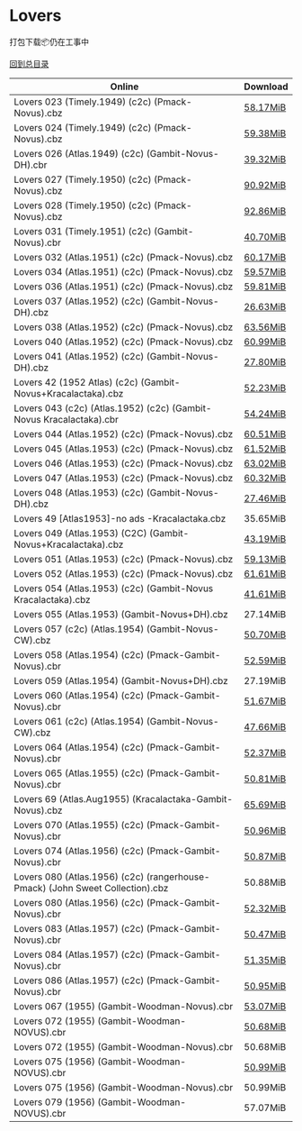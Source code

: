 # Lovers

打包下载📦仍在工事中

[回到总目录](/Catalogs.md)







Online | Download
--- | ---
Lovers 023 (Timely.1949) (c2c) (Pmack-Novus).cbz | [58.17MiB](https://pan.baidu.com/s/1Il4YySfjsJNlszw2VdXdoA#list/path=%2FNovus%20-%20Week%20of%202018%20Q1%2FNovus%20-%20Week%20of%202018-03-28%2F%E3%82%AB%E3%82%BF%E3%82%A6%E3%82%A4%E3%82%AB%E3%82%AB%E3%82%AF%E3%82%A6%E3%82%B9%E3%82%B3%E3%82%B3%E3%82%AA%E3%82%A4%E3%82%AA%E3%82%A4%E3%82%AB%E3%82%B1%E3%82%B5%E3%82%B3%E3%82%B3%E3%82%BF%E3%82%AD%E3%82%B5%E3%82%A6%E3%82%BB%E3%82%AA%E3%82%A4%E3%82%B9%E3%82%B5%E3%82%AB%E3%82%B7%E3%82%B5&parentPath=%2FNovus%20-%20Week%20of%202018%20Q1)
Lovers 024 (Timely.1949) (c2c) (Pmack-Novus).cbz | [59.38MiB](https://pan.baidu.com/s/1Il4YySfjsJNlszw2VdXdoA#list/path=%2FNovus%20-%20Week%20of%202018%20Q1%2FNovus%20-%20Week%20of%202018-03-28%2F%E3%82%A6%E3%82%A8%E3%82%B1%E3%82%AA%E3%82%AD%E3%82%A6%E3%82%AA%E3%82%A4%E3%82%AA%E3%82%AA%E3%82%AA%E3%82%AA%E3%82%B7%E3%82%A4%E3%82%AB%E3%82%BF%E3%82%A6%E3%82%B1%E3%82%A8%E3%82%A2%E3%82%A6%E3%82%B1%E3%82%BF%E3%82%B3%E3%82%B9%E3%82%A8%E3%82%B5%E3%82%B1%E3%82%A4%E3%82%B1%E3%82%A4%E3%82%BD&parentPath=%2FNovus%20-%20Week%20of%202018%20Q1)
Lovers 026 (Atlas.1949) (c2c) (Gambit-Novus-DH).cbr | [39.32MiB](https://pan.baidu.com/s/1gfxqlhT#list/path=%2FNovus%20-%20Week%20of%202016%20Q4%2FNovus%20-%20Week%20of%202016-11-16%2F%E3%82%BB%E3%82%B1%E3%82%AF%E3%82%AF%E3%82%B3%E3%82%B7%E3%82%B9%E3%82%BB%E3%82%B1%E3%82%BB%E3%82%AA%E3%82%A2%E3%82%B5%E3%82%BF%E3%82%B7%E3%82%BB%E3%82%AD%E3%82%BB%E3%82%A4%E3%82%BB%E3%82%BB%E3%82%B7%E3%82%B1%E3%82%A2%E3%82%B1%E3%82%BF%E3%82%AF%E3%82%A6%E3%82%A6%E3%82%BD%E3%82%B5%E3%82%BB&parentPath=%2FNovus%20-%20Week%20of%202016%20Q4)
Lovers 027 (Timely.1950) (c2c) (Pmack-Novus).cbz | [90.92MiB](https://pan.baidu.com/s/1Il4YySfjsJNlszw2VdXdoA#list/path=%2FNovus%20-%20Week%20of%202018%20Q1%2FNovus%20-%20Week%20of%202018-03-28%2F%E3%82%B1%E3%82%AB%E3%82%A6%E3%82%AA%E3%82%AF%E3%82%AA%E3%82%A8%E3%82%A2%E3%82%B9%E3%82%B3%E3%82%B1%E3%82%B9%E3%82%A8%E3%82%B1%E3%82%A2%E3%82%BB%E3%82%AF%E3%82%AB%E3%82%AF%E3%82%AA%E3%82%BF%E3%82%AB%E3%82%A8%E3%82%AD%E3%82%A6%E3%82%A4%E3%82%B3%E3%82%AD%E3%82%A6%E3%82%AB%E3%82%B1%E3%82%BB&parentPath=%2FNovus%20-%20Week%20of%202018%20Q1)
Lovers 028 (Timely.1950) (c2c) (Pmack-Novus).cbz | [92.86MiB](https://pan.baidu.com/s/1Il4YySfjsJNlszw2VdXdoA#list/path=%2FNovus%20-%20Week%20of%202018%20Q1%2FNovus%20-%20Week%20of%202018-03-28%2F%E3%82%A6%E3%82%AD%E3%82%AB%E3%82%A8%E3%82%B7%E3%82%A4%E3%82%A8%E3%82%B9%E3%82%B5%E3%82%B9%E3%82%A8%E3%82%B7%E3%82%B1%E3%82%AF%E3%82%AD%E3%82%A4%E3%82%B9%E3%82%B1%E3%82%A2%E3%82%A8%E3%82%A4%E3%82%A2%E3%82%AA%E3%82%B7%E3%82%A6%E3%82%A8%E3%82%AA%E3%82%BF%E3%82%BB%E3%82%BD%E3%82%BB%E3%82%B5&parentPath=%2FNovus%20-%20Week%20of%202018%20Q1)
Lovers 031 (Timely.1951) (c2c) (Gambit-Novus).cbr | [40.70MiB](https://pan.baidu.com/s/1nvCDcfv#list/path=%2FNovus%20-%20Week%20of%202016%20Q3%2FNovus%20-%20Week%20of%202016-08-10%2F%E3%82%BF%E3%82%A4%E3%82%A2%E3%82%BF%E3%82%A2%E3%82%B7%E3%82%B1%E3%82%AA%E3%82%AA%E3%82%A8%E3%82%A2%E3%82%A2%E3%82%AD%E3%82%A4%E3%82%B3%E3%82%BD%E3%82%AA%E3%82%B3%E3%82%A4%E3%82%A2%E3%82%AD%E3%82%AB%E3%82%A4%E3%82%B7%E3%82%AF%E3%82%AD%E3%82%B1%E3%82%BB%E3%82%A4%E3%82%AB%E3%82%B1%E3%82%B3&parentPath=%2FNovus%20-%20Week%20of%202016%20Q3)
Lovers 032 (Atlas.1951) (c2c) (Pmack-Novus).cbz | [60.17MiB](https://pan.baidu.com/s/1Il4YySfjsJNlszw2VdXdoA#list/path=%2FNovus%20-%20Week%20of%202018%20Q1%2FNovus%20-%20Week%20of%202018-03-28%2F%E3%82%A2%E3%82%A4%E3%82%BD%E3%82%BB%E3%82%B1%E3%82%AF%E3%82%BF%E3%82%B9%E3%82%A6%E3%82%BB%E3%82%AF%E3%82%AD%E3%82%B3%E3%82%BD%E3%82%AB%E3%82%A2%E3%82%BF%E3%82%A6%E3%82%A2%E3%82%A8%E3%82%AD%E3%82%A8%E3%82%AB%E3%82%A8%E3%82%AB%E3%82%A4%E3%82%AB%E3%82%AB%E3%82%B5%E3%82%AF%E3%82%AB%E3%82%BD&parentPath=%2FNovus%20-%20Week%20of%202018%20Q1)
Lovers 034 (Atlas.1951) (c2c) (Pmack-Novus).cbz | [59.57MiB](https://pan.baidu.com/s/1Il4YySfjsJNlszw2VdXdoA#list/path=%2FNovus%20-%20Week%20of%202018%20Q1%2FNovus%20-%20Week%20of%202018-03-28%2F%E3%82%B9%E3%82%A4%E3%82%AD%E3%82%A2%E3%82%A2%E3%82%AA%E3%82%BD%E3%82%AF%E3%82%A6%E3%82%A2%E3%82%A2%E3%82%AA%E3%82%AA%E3%82%AD%E3%82%B9%E3%82%BB%E3%82%AF%E3%82%B3%E3%82%AB%E3%82%A4%E3%82%AD%E3%82%AB%E3%82%B5%E3%82%AB%E3%82%B1%E3%82%BF%E3%82%AA%E3%82%BD%E3%82%AD%E3%82%A4%E3%82%AD%E3%82%B1&parentPath=%2FNovus%20-%20Week%20of%202018%20Q1)
Lovers 036 (Atlas.1951) (c2c) (Pmack-Novus).cbz | [59.81MiB](https://pan.baidu.com/s/1Il4YySfjsJNlszw2VdXdoA#list/path=%2FNovus%20-%20Week%20of%202018%20Q1%2FNovus%20-%20Week%20of%202018-03-28%2F%E3%82%A2%E3%82%B3%E3%82%BF%E3%82%AD%E3%82%AB%E3%82%B3%E3%82%B7%E3%82%B5%E3%82%B9%E3%82%BF%E3%82%A2%E3%82%B1%E3%82%A8%E3%82%B9%E3%82%B3%E3%82%AF%E3%82%A2%E3%82%BB%E3%82%BD%E3%82%BF%E3%82%BF%E3%82%B5%E3%82%A2%E3%82%B9%E3%82%B3%E3%82%B1%E3%82%BB%E3%82%B3%E3%82%BD%E3%82%A8%E3%82%BB%E3%82%BF&parentPath=%2FNovus%20-%20Week%20of%202018%20Q1)
Lovers 037 (Atlas.1952) (c2c) (Gambit-Novus-DH).cbz | [26.63MiB](https://pan.baidu.com/s/1gfxqlhT#list/path=%2FNovus%20-%20Week%20of%202016%20Q4%2FNovus%20-%20Week%20of%202016-11-16%2F%E3%82%A6%E3%82%B9%E3%82%BD%E3%82%AD%E3%82%AD%E3%82%A4%E3%82%B7%E3%82%A6%E3%82%B9%E3%82%A2%E3%82%BD%E3%82%AA%E3%82%BF%E3%82%AD%E3%82%BD%E3%82%AD%E3%82%B3%E3%82%B1%E3%82%B5%E3%82%BD%E3%82%B3%E3%82%A4%E3%82%BF%E3%82%BF%E3%82%B7%E3%82%B3%E3%82%AA%E3%82%AF%E3%82%B5%E3%82%B5%E3%82%B9%E3%82%B5&parentPath=%2FNovus%20-%20Week%20of%202016%20Q4)
Lovers 038 (Atlas.1952) (c2c) (Pmack-Novus).cbz | [63.56MiB](https://pan.baidu.com/s/1Il4YySfjsJNlszw2VdXdoA#list/path=%2FNovus%20-%20Week%20of%202018%20Q1%2FNovus%20-%20Week%20of%202018-03-28%2F%E3%82%BF%E3%82%A4%E3%82%A2%E3%82%A8%E3%82%BB%E3%82%AA%E3%82%B3%E3%82%A6%E3%82%B7%E3%82%BF%E3%82%B1%E3%82%BF%E3%82%AB%E3%82%BB%E3%82%A6%E3%82%AF%E3%82%A4%E3%82%BD%E3%82%BB%E3%82%AA%E3%82%B1%E3%82%B1%E3%82%B9%E3%82%BD%E3%82%A6%E3%82%BD%E3%82%A4%E3%82%A8%E3%82%AA%E3%82%B9%E3%82%BD%E3%82%A8&parentPath=%2FNovus%20-%20Week%20of%202018%20Q1)
Lovers 040 (Atlas.1952) (c2c) (Pmack-Novus).cbz | [60.99MiB](https://pan.baidu.com/s/1Il4YySfjsJNlszw2VdXdoA#list/path=%2FNovus%20-%20Week%20of%202018%20Q1%2FNovus%20-%20Week%20of%202018-03-28%2F%E3%82%B9%E3%82%A2%E3%82%BD%E3%82%B1%E3%82%B7%E3%82%B9%E3%82%B9%E3%82%AD%E3%82%AA%E3%82%B3%E3%82%A8%E3%82%A4%E3%82%AA%E3%82%AB%E3%82%A4%E3%82%BD%E3%82%BF%E3%82%AB%E3%82%B3%E3%82%B7%E3%82%BB%E3%82%B9%E3%82%AF%E3%82%B1%E3%82%AD%E3%82%AF%E3%82%BB%E3%82%B5%E3%82%BB%E3%82%BB%E3%82%A6%E3%82%AB&parentPath=%2FNovus%20-%20Week%20of%202018%20Q1)
Lovers 041 (Atlas.1952) (c2c) (Gambit-Novus-DH).cbz | [27.80MiB](https://pan.baidu.com/s/1gfxqlhT#list/path=%2FNovus%20-%20Week%20of%202016%20Q4%2FNovus%20-%20Week%20of%202016-11-16%2F%E3%82%A6%E3%82%B3%E3%82%BD%E3%82%A6%E3%82%AA%E3%82%B7%E3%82%BD%E3%82%B9%E3%82%B3%E3%82%AD%E3%82%B7%E3%82%AB%E3%82%B7%E3%82%AA%E3%82%B1%E3%82%A8%E3%82%BB%E3%82%BF%E3%82%AF%E3%82%AB%E3%82%AD%E3%82%AA%E3%82%B9%E3%82%A8%E3%82%AB%E3%82%AD%E3%82%A4%E3%82%BF%E3%82%A4%E3%82%BD%E3%82%AF%E3%82%A6&parentPath=%2FNovus%20-%20Week%20of%202016%20Q4)
Lovers 42 (1952 Atlas) (c2c) (Gambit-Novus+Kracalactaka).cbz | [52.23MiB](https://pan.baidu.com/s/1cnXbd0#list/path=%2FNovus%20-%20Week%20of%202016%20Q4%2FNovus%20-%20Week%20of%202016-12-21%2F%E3%82%B5%E3%82%A6%E3%82%A8%E3%82%A4%E3%82%AA%E3%82%AD%E3%82%A8%E3%82%B7%E3%82%B9%E3%82%AA%E3%82%B7%E3%82%A2%E3%82%A6%E3%82%BF%E3%82%AD%E3%82%B3%E3%82%B1%E3%82%BB%E3%82%A4%E3%82%AA%E3%82%BB%E3%82%B9%E3%82%A4%E3%82%BB%E3%82%BD%E3%82%B5%E3%82%A4%E3%82%B9%E3%82%BF%E3%82%AD%E3%82%A2%E3%82%BF&parentPath=%2FNovus%20-%20Week%20of%202016%20Q4)
Lovers 043 (c2c) (Atlas.1952) (c2c) (Gambit-Novus Kracalactaka).cbr | [54.24MiB](https://pan.baidu.com/s/1o8qWoau#list/path=%2FNovus%20-%20Week%20of%202016%20Q3%2FNovus%20-%20Week%20of%202016-09-14%2F%E3%82%A2%E3%82%B7%E3%82%B9%E3%82%BF%E3%82%A8%E3%82%B7%E3%82%B7%E3%82%A2%E3%82%A8%E3%82%A6%E3%82%B3%E3%82%A2%E3%82%BD%E3%82%AD%E3%82%B3%E3%82%AB%E3%82%A4%E3%82%BB%E3%82%AF%E3%82%A2%E3%82%BF%E3%82%B1%E3%82%AB%E3%82%BF%E3%82%B5%E3%82%BD%E3%82%AB%E3%82%A4%E3%82%B9%E3%82%B9%E3%82%A4%E3%82%A6&parentPath=%2FNovus%20-%20Week%20of%202016%20Q3)
Lovers 044 (Atlas.1952) (c2c) (Pmack-Novus).cbz | [60.51MiB](https://pan.baidu.com/s/1Il4YySfjsJNlszw2VdXdoA#list/path=%2FNovus%20-%20Week%20of%202018%20Q1%2FNovus%20-%20Week%20of%202018-03-28%2F%E3%82%A6%E3%82%B7%E3%82%A2%E3%82%BB%E3%82%BF%E3%82%AB%E3%82%B1%E3%82%AD%E3%82%AA%E3%82%B7%E3%82%BB%E3%82%B9%E3%82%B7%E3%82%A6%E3%82%A2%E3%82%A8%E3%82%B9%E3%82%AD%E3%82%A8%E3%82%AD%E3%82%B9%E3%82%B1%E3%82%AF%E3%82%BB%E3%82%AD%E3%82%AF%E3%82%AA%E3%82%AD%E3%82%B5%E3%82%A2%E3%82%B9%E3%82%BF&parentPath=%2FNovus%20-%20Week%20of%202018%20Q1)
Lovers 045 (Atlas.1953) (c2c) (Pmack-Novus).cbz | [61.52MiB](https://pan.baidu.com/s/1Il4YySfjsJNlszw2VdXdoA#list/path=%2FNovus%20-%20Week%20of%202018%20Q1%2FNovus%20-%20Week%20of%202018-03-28%2F%E3%82%A4%E3%82%B9%E3%82%B3%E3%82%A8%E3%82%BD%E3%82%B1%E3%82%AD%E3%82%B5%E3%82%B5%E3%82%B7%E3%82%BB%E3%82%BB%E3%82%B1%E3%82%A6%E3%82%A6%E3%82%AD%E3%82%B5%E3%82%A2%E3%82%A6%E3%82%BF%E3%82%AF%E3%82%AA%E3%82%A6%E3%82%AA%E3%82%A8%E3%82%A6%E3%82%AD%E3%82%AA%E3%82%A4%E3%82%AD%E3%82%BF%E3%82%B5&parentPath=%2FNovus%20-%20Week%20of%202018%20Q1)
Lovers 046 (Atlas.1953) (c2c) (Pmack-Novus).cbz | [63.02MiB](https://pan.baidu.com/s/1Il4YySfjsJNlszw2VdXdoA#list/path=%2FNovus%20-%20Week%20of%202018%20Q1%2FNovus%20-%20Week%20of%202018-03-28%2F%E3%82%AB%E3%82%AF%E3%82%A6%E3%82%AB%E3%82%BD%E3%82%B5%E3%82%B3%E3%82%A6%E3%82%B1%E3%82%A6%E3%82%BB%E3%82%A6%E3%82%B7%E3%82%BB%E3%82%A2%E3%82%B9%E3%82%A8%E3%82%A6%E3%82%BF%E3%82%A8%E3%82%AA%E3%82%B3%E3%82%BB%E3%82%A2%E3%82%BD%E3%82%AA%E3%82%A8%E3%82%A2%E3%82%AD%E3%82%BD%E3%82%BD%E3%82%A6&parentPath=%2FNovus%20-%20Week%20of%202018%20Q1)
Lovers 047 (Atlas.1953) (c2c) (Pmack-Novus).cbz | [60.32MiB](https://pan.baidu.com/s/1Il4YySfjsJNlszw2VdXdoA#list/path=%2FNovus%20-%20Week%20of%202018%20Q1%2FNovus%20-%20Week%20of%202018-03-28%2F%E3%82%B5%E3%82%AB%E3%82%B7%E3%82%A4%E3%82%AA%E3%82%B1%E3%82%AA%E3%82%A6%E3%82%B9%E3%82%BB%E3%82%B1%E3%82%BF%E3%82%AD%E3%82%B1%E3%82%AF%E3%82%BB%E3%82%BD%E3%82%BB%E3%82%A2%E3%82%BF%E3%82%AA%E3%82%BF%E3%82%A6%E3%82%A8%E3%82%B3%E3%82%A6%E3%82%B3%E3%82%B3%E3%82%A8%E3%82%B7%E3%82%BB%E3%82%B3&parentPath=%2FNovus%20-%20Week%20of%202018%20Q1)
Lovers 048 (Atlas.1953) (c2c) (Gambit-Novus-DH).cbz | [27.46MiB](https://pan.baidu.com/s/1gfxqlhT#list/path=%2FNovus%20-%20Week%20of%202016%20Q4%2FNovus%20-%20Week%20of%202016-11-16%2F%E3%82%AD%E3%82%B1%E3%82%A4%E3%82%A4%E3%82%B7%E3%82%BB%E3%82%B1%E3%82%AF%E3%82%B5%E3%82%BB%E3%82%B3%E3%82%A2%E3%82%B9%E3%82%B1%E3%82%B5%E3%82%AA%E3%82%A6%E3%82%A4%E3%82%AD%E3%82%B5%E3%82%A2%E3%82%A4%E3%82%BF%E3%82%A2%E3%82%A6%E3%82%A2%E3%82%AD%E3%82%BF%E3%82%A2%E3%82%A8%E3%82%AB%E3%82%B9&parentPath=%2FNovus%20-%20Week%20of%202016%20Q4)
Lovers 49 [Atlas1953]-no ads -Kracalactaka.cbz | 35.65MiB
Lovers 049 (Atlas.1953) (C2C) (Gambit-Novus+Kracalactaka).cbz | [43.19MiB](https://pan.baidu.com/s/1b9vvRK#list/path=%2FNovus%20-%20Week%20of%202016%20Q3%2FNovus%20-%20Week%20of%202016-09-28%2F%E3%82%BD%E3%82%B9%E3%82%B9%E3%82%AA%E3%82%B7%E3%82%BD%E3%82%A2%E3%82%AB%E3%82%AD%E3%82%BF%E3%82%AA%E3%82%AB%E3%82%AF%E3%82%A8%E3%82%A4%E3%82%BB%E3%82%A6%E3%82%B1%E3%82%AB%E3%82%A6%E3%82%BD%E3%82%B3%E3%82%B5%E3%82%AF%E3%82%BF%E3%82%AB%E3%82%BF%E3%82%AD%E3%82%B9%E3%82%B7%E3%82%B9%E3%82%AF&parentPath=%2FNovus%20-%20Week%20of%202016%20Q3)
Lovers 051 (Atlas.1953) (c2c) (Pmack-Novus).cbz | [59.13MiB](https://pan.baidu.com/s/1Il4YySfjsJNlszw2VdXdoA#list/path=%2FNovus%20-%20Week%20of%202018%20Q1%2FNovus%20-%20Week%20of%202018-03-28%2F%E3%82%BD%E3%82%BD%E3%82%B9%E3%82%AA%E3%82%AF%E3%82%B9%E3%82%A4%E3%82%A6%E3%82%B1%E3%82%BB%E3%82%A6%E3%82%AB%E3%82%AB%E3%82%BF%E3%82%A2%E3%82%A4%E3%82%A8%E3%82%B1%E3%82%A2%E3%82%A8%E3%82%A6%E3%82%AF%E3%82%BD%E3%82%A4%E3%82%A8%E3%82%B9%E3%82%A4%E3%82%AB%E3%82%A8%E3%82%A6%E3%82%A4%E3%82%AB&parentPath=%2FNovus%20-%20Week%20of%202018%20Q1)
Lovers 052 (Atlas.1953) (c2c) (Pmack-Novus).cbz | [61.61MiB](https://pan.baidu.com/s/1Il4YySfjsJNlszw2VdXdoA#list/path=%2FNovus%20-%20Week%20of%202018%20Q1%2FNovus%20-%20Week%20of%202018-03-28%2F%E3%82%A8%E3%82%BB%E3%82%A4%E3%82%B7%E3%82%A8%E3%82%B1%E3%82%A4%E3%82%B5%E3%82%BF%E3%82%AB%E3%82%B7%E3%82%AB%E3%82%B1%E3%82%BD%E3%82%B9%E3%82%AA%E3%82%BB%E3%82%BB%E3%82%AF%E3%82%B9%E3%82%B9%E3%82%B7%E3%82%AD%E3%82%BD%E3%82%B7%E3%82%A4%E3%82%B9%E3%82%A8%E3%82%A2%E3%82%B7%E3%82%AA%E3%82%BF&parentPath=%2FNovus%20-%20Week%20of%202018%20Q1)
Lovers 054 (Atlas.1953) (c2c) (Gambit-Novus Kracalactaka).cbz | [41.61MiB](https://pan.baidu.com/s/1pLHsAJT#list/path=%2FNovus%20-%20Week%20of%202016%20Q3%2FNovus%20-%20Week%20of%202016-09-21%2F%E3%82%A2%E3%82%AB%E3%82%BB%E3%82%A2%E3%82%AA%E3%82%B3%E3%82%BD%E3%82%BD%E3%82%BD%E3%82%A8%E3%82%A4%E3%82%B1%E3%82%A2%E3%82%B7%E3%82%AD%E3%82%AF%E3%82%B7%E3%82%B5%E3%82%B3%E3%82%BF%E3%82%AB%E3%82%AB%E3%82%A2%E3%82%A4%E3%82%B9%E3%82%AA%E3%82%AA%E3%82%AF%E3%82%BD%E3%82%AA%E3%82%BF%E3%82%B3&parentPath=%2FNovus%20-%20Week%20of%202016%20Q3)
Lovers 055 (Atlas.1953) (Gambit-Novus+DH).cbz | 27.14MiB
Lovers 057 (c2c) (Atlas.1954) (Gambit-Novus-CW).cbz | [50.70MiB](https://pan.baidu.com/s/1cnXbd0#list/path=%2FNovus%20-%20Week%20of%202016%20Q4%2FNovus%20-%20Week%20of%202016-12-21%2F%E3%82%A2%E3%82%B5%E3%82%AA%E3%82%AA%E3%82%BB%E3%82%AA%E3%82%BF%E3%82%BB%E3%82%B3%E3%82%A2%E3%82%AA%E3%82%B5%E3%82%BF%E3%82%A8%E3%82%AD%E3%82%BD%E3%82%B9%E3%82%B3%E3%82%BF%E3%82%B7%E3%82%AD%E3%82%B7%E3%82%AB%E3%82%B9%E3%82%AD%E3%82%AF%E3%82%AB%E3%82%BD%E3%82%AB%E3%82%B7%E3%82%AF%E3%82%BD&parentPath=%2FNovus%20-%20Week%20of%202016%20Q4)
Lovers 058 (Atlas.1954) (c2c) (Pmack-Gambit-Novus).cbr | [52.59MiB](https://pan.baidu.com/s/1dFarrOX#list/path=%2FNovus%20-%20Week%20of%202017%20Q3%2FNovus%20-%20Week%20of%202017-09-13%2F%E3%82%BD%E3%82%BB%E3%82%A6%E3%82%A8%E3%82%BD%E3%82%B1%E3%82%BB%E3%82%B7%E3%82%B5%E3%82%A8%E3%82%A4%E3%82%A8%E3%82%BF%E3%82%A6%E3%82%A8%E3%82%AD%E3%82%AB%E3%82%A4%E3%82%AD%E3%82%AF%E3%82%AF%E3%82%BF%E3%82%AB%E3%82%A8%E3%82%B3%E3%82%A6%E3%82%B9%E3%82%AD%E3%82%BB%E3%82%B1%E3%82%B1%E3%82%AB&parentPath=%2FNovus%20-%20Week%20of%202017%20Q3)
Lovers 059 (Atlas.1954) (Gambit-Novus+DH).cbz | 27.19MiB
Lovers 060 (Atlas.1954) (c2c) (Pmack-Gambit-Novus).cbr | [51.67MiB](https://pan.baidu.com/s/1dFarrOX#list/path=%2FNovus%20-%20Week%20of%202017%20Q3%2FNovus%20-%20Week%20of%202017-09-13%2F%E3%82%B5%E3%82%BD%E3%82%A8%E3%82%B5%E3%82%A6%E3%82%B3%E3%82%B7%E3%82%AF%E3%82%B7%E3%82%A6%E3%82%AF%E3%82%A2%E3%82%BB%E3%82%B3%E3%82%B7%E3%82%B1%E3%82%AB%E3%82%BF%E3%82%B1%E3%82%B9%E3%82%BF%E3%82%B7%E3%82%AA%E3%82%B5%E3%82%B1%E3%82%B5%E3%82%B9%E3%82%A8%E3%82%AB%E3%82%A4%E3%82%B5%E3%82%B5&parentPath=%2FNovus%20-%20Week%20of%202017%20Q3)
Lovers 061 (c2c) (Atlas.1954) (Gambit-Novus-CW).cbz | [47.66MiB](https://pan.baidu.com/s/1cnXbd0#list/path=%2FNovus%20-%20Week%20of%202016%20Q4%2FNovus%20-%20Week%20of%202016-12-21%2F%E3%82%B9%E3%82%B7%E3%82%B5%E3%82%BB%E3%82%AA%E3%82%AD%E3%82%BB%E3%82%BD%E3%82%BD%E3%82%B5%E3%82%A2%E3%82%B7%E3%82%B7%E3%82%A6%E3%82%A8%E3%82%BF%E3%82%AF%E3%82%A6%E3%82%B1%E3%82%A4%E3%82%A2%E3%82%AF%E3%82%B5%E3%82%B3%E3%82%A2%E3%82%AA%E3%82%B9%E3%82%AD%E3%82%A8%E3%82%BF%E3%82%B9%E3%82%AD&parentPath=%2FNovus%20-%20Week%20of%202016%20Q4)
Lovers 064 (Atlas.1954) (c2c) (Pmack-Gambit-Novus).cbr | [52.37MiB](https://pan.baidu.com/s/1dFarrOX#list/path=%2FNovus%20-%20Week%20of%202017%20Q3%2FNovus%20-%20Week%20of%202017-09-13%2F%E3%82%B1%E3%82%AA%E3%82%AB%E3%82%B3%E3%82%BF%E3%82%AB%E3%82%BF%E3%82%B7%E3%82%BD%E3%82%BD%E3%82%BD%E3%82%A6%E3%82%BF%E3%82%A8%E3%82%A6%E3%82%B1%E3%82%AF%E3%82%B5%E3%82%BD%E3%82%B5%E3%82%B7%E3%82%B9%E3%82%BF%E3%82%B5%E3%82%BD%E3%82%BF%E3%82%AF%E3%82%AA%E3%82%B5%E3%82%BD%E3%82%AD%E3%82%A8&parentPath=%2FNovus%20-%20Week%20of%202017%20Q3)
Lovers 065 (Atlas.1955) (c2c) (Pmack-Gambit-Novus).cbr | [50.81MiB](https://pan.baidu.com/s/1dFarrOX#list/path=%2FNovus%20-%20Week%20of%202017%20Q3%2FNovus%20-%20Week%20of%202017-09-13%2F%E3%82%AD%E3%82%AD%E3%82%AF%E3%82%A8%E3%82%AA%E3%82%A6%E3%82%BD%E3%82%AA%E3%82%A8%E3%82%AD%E3%82%B1%E3%82%AD%E3%82%A2%E3%82%AA%E3%82%BF%E3%82%AF%E3%82%B3%E3%82%A4%E3%82%AA%E3%82%AF%E3%82%AB%E3%82%AA%E3%82%A4%E3%82%A4%E3%82%A6%E3%82%AD%E3%82%A2%E3%82%AA%E3%82%AB%E3%82%B3%E3%82%B5%E3%82%AA&parentPath=%2FNovus%20-%20Week%20of%202017%20Q3)
Lovers 69 (Atlas.Aug1955) (Kracalactaka-Gambit-Novus).cbz | [65.69MiB](https://pan.baidu.com/s/1qYyry6S#list/path=%2FNovus%20-%20Week%20of%202017%20Q1%2FNovus%20-%20Week%20of%202017-02-15%2F%E3%82%A4%E3%82%B7%E3%82%AB%E3%82%BB%E3%82%B7%E3%82%AA%E3%82%BF%E3%82%BB%E3%82%B9%E3%82%A6%E3%82%AA%E3%82%B3%E3%82%AB%E3%82%AF%E3%82%A6%E3%82%AD%E3%82%A6%E3%82%B7%E3%82%BD%E3%82%A8%E3%82%BD%E3%82%B9%E3%82%B3%E3%82%AD%E3%82%AF%E3%82%BF%E3%82%AD%E3%82%B7%E3%82%A6%E3%82%AF%E3%82%B3%E3%82%A8&parentPath=%2FNovus%20-%20Week%20of%202017%20Q1)
Lovers 070 (Atlas.1955) (c2c) (Pmack-Gambit-Novus).cbr | [50.96MiB](https://pan.baidu.com/s/1dFarrOX#list/path=%2FNovus%20-%20Week%20of%202017%20Q3%2FNovus%20-%20Week%20of%202017-09-13%2F%E3%82%AF%E3%82%BD%E3%82%A2%E3%82%AD%E3%82%BF%E3%82%BD%E3%82%BB%E3%82%BD%E3%82%AB%E3%82%B9%E3%82%B5%E3%82%AD%E3%82%AA%E3%82%AA%E3%82%B9%E3%82%AF%E3%82%BF%E3%82%A8%E3%82%A4%E3%82%AD%E3%82%AA%E3%82%BD%E3%82%AD%E3%82%AF%E3%82%B3%E3%82%AA%E3%82%BD%E3%82%AA%E3%82%B5%E3%82%AF%E3%82%BB%E3%82%A4&parentPath=%2FNovus%20-%20Week%20of%202017%20Q3)
Lovers 074 (Atlas.1956) (c2c) (Pmack-Gambit-Novus).cbr | [50.87MiB](https://pan.baidu.com/s/1dFarrOX#list/path=%2FNovus%20-%20Week%20of%202017%20Q3%2FNovus%20-%20Week%20of%202017-09-13%2F%E3%82%A2%E3%82%AD%E3%82%BF%E3%82%A6%E3%82%B9%E3%82%AB%E3%82%AF%E3%82%BF%E3%82%BB%E3%82%BF%E3%82%AD%E3%82%AF%E3%82%B7%E3%82%A4%E3%82%A2%E3%82%A4%E3%82%B5%E3%82%A6%E3%82%A4%E3%82%A6%E3%82%AA%E3%82%B9%E3%82%B3%E3%82%AB%E3%82%A6%E3%82%A2%E3%82%AD%E3%82%BB%E3%82%A2%E3%82%A2%E3%82%A4%E3%82%A6&parentPath=%2FNovus%20-%20Week%20of%202017%20Q3)
Lovers 080 (Atlas.1956) (c2c) (rangerhouse-Pmack) (John Sweet Collection).cbz | 50.88MiB
Lovers 080 (Atlas.1956) (c2c) (Pmack-Gambit-Novus).cbr | [52.32MiB](https://pan.baidu.com/s/1dFarrOX#list/path=%2FNovus%20-%20Week%20of%202017%20Q3%2FNovus%20-%20Week%20of%202017-09-13%2F%E3%82%A8%E3%82%B1%E3%82%A6%E3%82%AB%E3%82%B3%E3%82%B9%E3%82%B5%E3%82%B1%E3%82%BD%E3%82%B3%E3%82%A6%E3%82%B5%E3%82%B5%E3%82%B3%E3%82%AD%E3%82%BF%E3%82%BF%E3%82%AF%E3%82%A6%E3%82%A8%E3%82%B3%E3%82%BB%E3%82%B7%E3%82%B7%E3%82%B3%E3%82%AB%E3%82%A2%E3%82%B7%E3%82%AA%E3%82%B5%E3%82%AA%E3%82%B9&parentPath=%2FNovus%20-%20Week%20of%202017%20Q3)
Lovers 083 (Atlas.1957) (c2c) (Pmack-Gambit-Novus).cbr | [50.47MiB](https://pan.baidu.com/s/1dFarrOX#list/path=%2FNovus%20-%20Week%20of%202017%20Q3%2FNovus%20-%20Week%20of%202017-09-13%2F%E3%82%A8%E3%82%AD%E3%82%A2%E3%82%B1%E3%82%AA%E3%82%AF%E3%82%BF%E3%82%B9%E3%82%B1%E3%82%BB%E3%82%B5%E3%82%A6%E3%82%AD%E3%82%B5%E3%82%B5%E3%82%AB%E3%82%B3%E3%82%AA%E3%82%A2%E3%82%A4%E3%82%A2%E3%82%A6%E3%82%AB%E3%82%BD%E3%82%AB%E3%82%AF%E3%82%BB%E3%82%B3%E3%82%A4%E3%82%BF%E3%82%BF%E3%82%B9&parentPath=%2FNovus%20-%20Week%20of%202017%20Q3)
Lovers 084 (Atlas.1957) (c2c) (Pmack-Gambit-Novus).cbr | [51.35MiB](https://pan.baidu.com/s/1dFarrOX#list/path=%2FNovus%20-%20Week%20of%202017%20Q3%2FNovus%20-%20Week%20of%202017-09-13%2F%E3%82%AB%E3%82%AF%E3%82%AD%E3%82%A4%E3%82%B1%E3%82%A4%E3%82%B3%E3%82%BB%E3%82%AD%E3%82%A8%E3%82%AA%E3%82%B7%E3%82%AF%E3%82%A4%E3%82%BB%E3%82%AD%E3%82%A6%E3%82%B3%E3%82%B9%E3%82%A6%E3%82%BB%E3%82%AF%E3%82%AF%E3%82%B7%E3%82%B3%E3%82%A2%E3%82%A8%E3%82%A4%E3%82%BB%E3%82%A8%E3%82%A8%E3%82%B5&parentPath=%2FNovus%20-%20Week%20of%202017%20Q3)
Lovers 086 (Atlas.1957) (c2c) (Pmack-Gambit-Novus).cbr | [50.95MiB](https://pan.baidu.com/s/1dFarrOX#list/path=%2FNovus%20-%20Week%20of%202017%20Q3%2FNovus%20-%20Week%20of%202017-09-13%2F%E3%82%AD%E3%82%B1%E3%82%BB%E3%82%AF%E3%82%BD%E3%82%AF%E3%82%AA%E3%82%B7%E3%82%B5%E3%82%AA%E3%82%A8%E3%82%AB%E3%82%AF%E3%82%A8%E3%82%B1%E3%82%B7%E3%82%B9%E3%82%B1%E3%82%BD%E3%82%AF%E3%82%B7%E3%82%B5%E3%82%A4%E3%82%BB%E3%82%B7%E3%82%AD%E3%82%BD%E3%82%A8%E3%82%BD%E3%82%BB%E3%82%B7%E3%82%AB&parentPath=%2FNovus%20-%20Week%20of%202017%20Q3)
Lovers 067 (1955) (Gambit-Woodman-Novus).cbr | [53.07MiB](https://pan.baidu.com/s/1pLHsAJT#list/path=%2FNovus%20-%20Week%20of%202016%20Q3%2FNovus%20-%20Week%20of%202016-09-21%2F%E3%82%AF%E3%82%AB%E3%82%B5%E3%82%BB%E3%82%BF%E3%82%BD%E3%82%AF%E3%82%A8%E3%82%AB%E3%82%B1%E3%82%AB%E3%82%B7%E3%82%A8%E3%82%BB%E3%82%AF%E3%82%AA%E3%82%AA%E3%82%AF%E3%82%BF%E3%82%BF%E3%82%B7%E3%82%AD%E3%82%BF%E3%82%BB%E3%82%B1%E3%82%AA%E3%82%A4%E3%82%BD%E3%82%A8%E3%82%AB%E3%82%A6%E3%82%B9&parentPath=%2FNovus%20-%20Week%20of%202016%20Q3)
Lovers 072 (1955) (Gambit-Woodman-NOVUS).cbr | [50.68MiB](https://pan.baidu.com/s/1qYwXUCO#list/path=%2FNovus%20-%20Week%20of%202016%20Q4%2FNovus%20-%20Week%20of%202016-11-09%2F%E3%82%A4%E3%82%B3%E3%82%B5%E3%82%B9%E3%82%BD%E3%82%AA%E3%82%BF%E3%82%BF%E3%82%B5%E3%82%B1%E3%82%AB%E3%82%A4%E3%82%A8%E3%82%BF%E3%82%AB%E3%82%AA%E3%82%B9%E3%82%A6%E3%82%BF%E3%82%AD%E3%82%B5%E3%82%B9%E3%82%AF%E3%82%AA%E3%82%AB%E3%82%AF%E3%82%B9%E3%82%BD%E3%82%BD%E3%82%A4%E3%82%AF%E3%82%BB&parentPath=%2FNovus%20-%20Week%20of%202016%20Q4)
Lovers 072 (1955) (Gambit-Woodman-Novus).cbr | 50.68MiB
Lovers 075 (1956) (Gambit-Woodman-NOVUS).cbr | [50.99MiB](https://pan.baidu.com/s/1c2LcShU#list/path=%2FNovus%20-%20Week%20of%202016%20Q4%2FNovus%20-%20Week%20of%202016-11-23%2F%E3%82%AA%E3%82%A8%E3%82%BF%E3%82%AB%E3%82%AD%E3%82%AD%E3%82%B5%E3%82%B3%E3%82%B5%E3%82%AA%E3%82%A4%E3%82%A2%E3%82%B1%E3%82%B1%E3%82%B7%E3%82%AD%E3%82%AF%E3%82%A4%E3%82%A8%E3%82%A6%E3%82%BD%E3%82%AA%E3%82%AB%E3%82%A8%E3%82%B5%E3%82%A4%E3%82%B1%E3%82%BB%E3%82%B9%E3%82%AB%E3%82%B3%E3%82%AA&parentPath=%2FNovus%20-%20Week%20of%202016%20Q4)
Lovers 075 (1956) (Gambit-Woodman-Novus).cbr | 50.99MiB
Lovers 079 (1956) (Gambit-Woodman-NOVUS).cbr | 57.07MiB